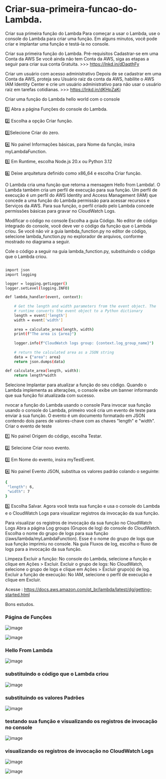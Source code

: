 # Criar-sua-primeira-funcao-do-Lambda.
Criar sua primeira função do Lambda Para começar a usar o Lambda, use o console do Lambda para criar uma função. Em alguns minutos, você pode criar e implantar uma função e testá-la no console.

Criar sua primeira função do Lambda.
Pré-requisitos
Cadastrar-se em uma Conta da AWS
Se você ainda não tem Conta da AWS, siga as etapas a seguir para criar sua conta Gratuita. >>> https://lnkd.in/dDaqthFy

Criar um usuário com acesso administrativo
Depois de se cadastrar em uma Conta da AWS, proteja seu Usuário raiz da conta da AWS, habilite o AWS IAM Identity Center e crie um usuário administrativo para não usar o usuário raiz em tarefas cotidianas. >>>
https://lnkd.in/dKHpZaKi

Criar uma função do Lambda hello world com o console

1️⃣ Abra a página Funções do console do Lambda.

2️⃣ Escolha a opção Criar função.

3️⃣Selecione Criar do zero.

4️⃣ No painel Informações básicas, para Nome da função, insira myLambdaFunction.

5️⃣ Em Runtime, escolha Node.js 20.x ou Python 3.12

6️⃣ Deixe arquitetura definido como x86_64 e escolha Criar função.

O Lambda cria uma função que retorna a mensagem Hello from Lambda!. O Lambda também cria um perfil de execução para sua função. Um perfil de execução é um perfil do AWS Identity and Access Management (IAM) que concede a uma função do Lambda permissão para acessar recursos e Serviços da AWS. Para sua função, o perfil criado pelo Lambda concede permissões básicas para gravar no CloudWatch Logs.

Modificar o código no console
Escolha a guia Código.
No editor de código integrado do console, você deve ver o código da função que o Lambda criou. Se você não vir a guia lambda_function.py no editor de código, selecione lambda_function.py no explorador de arquivos, conforme mostrado no diagrama a seguir.


Cole o código a seguir na guia lambda_function.py, substituindo o código que o Lambda criou.

```bash

import json
import logging

logger = logging.getLogger()
logger.setLevel(logging.INFO)

def lambda_handler(event, context):
    
    # Get the length and width parameters from the event object. The 
    # runtime converts the event object to a Python dictionary
    length = event['length']
    width = event['width']
    
    area = calculate_area(length, width)
    print(f"The area is {area}")
        
    logger.info(f"CloudWatch logs group: {context.log_group_name}")
    
    # return the calculated area as a JSON string
    data = {"area": area}
    return json.dumps(data)
    
def calculate_area(length, width):
    return length*width

```

Selecione Implantar para atualizar a função do seu código. Quando o Lambda implementa as alterações, o console exibe um banner informando que sua função foi atualizada com sucesso.


nvocar a função do Lambda usando o console
Para invocar sua função usando o console do Lambda, primeiro você cria um evento de teste para enviar à sua função. O evento é um documento formatado em JSON contendo dois pares de valores-chave com as chaves "length" e "width".
Criar o evento de teste

1️⃣ No painel Origem do código, escolha Testar.

2️⃣ Selecione Criar novo evento.

3️⃣ Em Nome do evento, insira myTestEvent.

4️⃣ No painel Evento JSON, substitua os valores padrão colando o seguinte: 

```bash 
{
 "length": 6,
 "width": 7
}
```

5️⃣ Escolha Salvar.
Agora você testa sua função e usa o console do Lambda e o CloudWatch Logs para visualizar registros da invocação da sua função.


Para visualizar os registros de invocação da sua função no CloudWatch Logs
Abra a página Log groups (Grupos de log) do console do CloudWatch.
Escolha o nome do grupo de logs para sua função (/aws/lambda/myLambdaFunction). Esse é o nome do grupo de logs que sua função imprimiu no console.
Na guia Fluxos de log, escolha o fluxo de logs para a invocação da sua função.

Limpeza
Excluir a função: No console do Lambda, selecione a função e clique em Ações > Excluir.
Excluir o grupo de logs: No CloudWatch, selecione o grupo de logs e clique em Ações > Excluir grupo(s) de log.
Excluir a função de execução: No IAM, selecione o perfil de execução e clique em Excluir.



Acesse : https://docs.aws.amazon.com/pt_br/lambda/latest/dg/getting-started.html 

Bons estudos.



### Página de Funções 


![image](https://github.com/user-attachments/assets/046a4621-62fa-4c52-8899-80766b26f8d1)




![image](https://github.com/user-attachments/assets/d95b13fc-c513-4724-bbe4-91b0730749b6)



### Hello From Lambda
![image](https://github.com/user-attachments/assets/f8307c4f-3fda-473a-8067-252b87290dcc)


### substituindo o código que o Lambda criou
![image](https://github.com/user-attachments/assets/37595b78-9c95-48db-978a-e544b98f8d05)


### substituindo os valores Padrões
![image](https://github.com/user-attachments/assets/480fc706-d512-4571-9e19-73d5069d604c)


###  testando sua função e visualizando os registros de invocação no console

![image](https://github.com/user-attachments/assets/1b399548-6a50-44d0-b3a2-bfc3f5d548a6)

### visualizando os registros de invocação no CloudWatch Logs
![image](https://github.com/user-attachments/assets/200ccf84-117e-4492-8256-01cb4f36c7e3)

![image](https://github.com/user-attachments/assets/d3e65388-6488-432c-b1bd-628f404a1b51)




